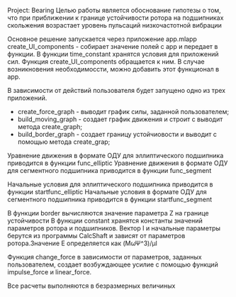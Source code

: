 Project: Bearing
Целью работы является обоснование гипотезы о том, что при приближении к 
границе устойчивости ротора на подшипниках скольжения возрастает уровень 
пульсаций низкочастотной вибрации

Основное решение запускается через приложение app.mlapp
create_UI_components - собирает значение полей с app и передает в функции.
В функции time_constant хранятся условия для приложений сил. Функция create_UI_components обращается к ним. В случае возникновения необходимоссти, можно добавить этот функционал в app. 

В зависимости от действий пользователя будет запущено одно из трех приложений. 
- create_force_graph - выводит график силы, заданной пользователем;
- build_moving_graph - создает график движения и строит с выводит метода create_graph;
- build_border_graph - создает границу устойчиовости и выводит с помощью метода create_grap; 

Уравнение движения в формате ОДУ для эллиптического подшипника приводится в функции func_elliptic
Уравнение движения в формате ОДУ для сегментного подшипника приводится в функции func_segment

Начальные условия для эллиптического подшипника приводится в функции startfunc_elliptic
Начальные условия в формате ОДУ для сегментного подшипника приводится в функции startfunc_segment

В функции border вычисляются значение параметра Z на границе устойчивости
В функции constant хранятся константы значений параметров ротора и подшипников. Вектор I и начальные параметры берутся из программы CalcShaft 
и зависят от параметров ротора.Значение E определяется как (MωΨ^3)/μl

Функция change_force в зависимости от параметров, заданных пользователем, создает возбуждающее усилие с помощью функций impulse_force и linear_force.

Все расчеты выполняются в безразмерных величиных




